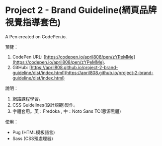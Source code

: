 # Project 2 - Brand Guideline(網頁品牌視覺指導套色)

A Pen created on CodePen.io.

預覽：

1. CodePen URL: [https://codepen.io/april808/pen/zYPeMMe](https://codepen.io/april808/pen/zYPeMMe).
1. GitHub: [https://april808.github.io/project-2-brand-guideline/dist/index.html](https://april808.github.io/project-2-brand-guideline/dist/index.html)


說明：

1. 網路課程學習。
1. CSS Guidelines(設計規範)製作。
1. 字體套用。英：Fredoka , 中：Noto Sans TC(思源黑體)

使用：

- Pug (HTML模板語言)
- Sass (CSS預處理器)